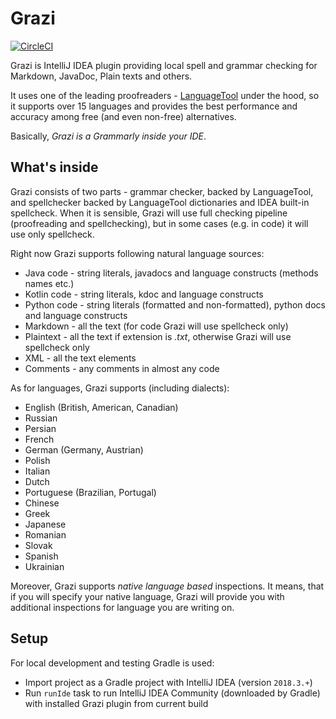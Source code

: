 # Grazi

[![CircleCI](https://circleci.com/gh/TanVD/Grazi.svg?style=svg)](https://circleci.com/gh/TanVD/Grazi)

Grazi is IntelliJ IDEA plugin providing local spell and grammar checking for Markdown, JavaDoc, Plain texts and others.

It uses one of the leading proofreaders - [LanguageTool](https://github.com/languagetool-org/languagetool)
under the hood, so it supports over 15 languages and provides the best performance and 
accuracy among free (and even non-free) alternatives.

Basically, *Grazi is a Grammarly inside your IDE*. 

## What's inside

Grazi consists of two parts - grammar checker, backed by LanguageTool, and spellchecker backed by
LanguageTool dictionaries and IDEA built-in spellcheck. When it is sensible, Grazi will use full
checking pipeline (proofreading and spellchecking), but in some cases (e.g. in code) it will 
use only spellcheck.

Right now Grazi supports following natural language sources:
* Java code - string literals, javadocs and language constructs (methods names etc.)
* Kotlin code - string literals, kdoc and language constructs
* Python code - string literals (formatted and non-formatted), python docs and language constructs
* Markdown - all the text (for code Grazi will use spellcheck only)
* Plaintext - all the text if extension is *.txt*, otherwise Grazi will use spellcheck only
* XML - all the text elements
* Comments - any comments in almost any code 

As for languages, Grazi supports (including dialects):
* English (British, American, Canadian)
* Russian
* Persian
* French
* German (Germany, Austrian)
* Polish
* Italian
* Dutch
* Portuguese (Brazilian, Portugal)
* Chinese
* Greek
* Japanese
* Romanian
* Slovak
* Spanish
* Ukrainian

Moreover, Grazi supports *native language based* inspections. It means, that if you will specify
your native language, Grazi will provide you with additional inspections for language you are
writing on.

## Setup

For local development and testing Gradle is used:

* Import project as a Gradle project with IntelliJ IDEA (version `2018.3.+`)
* Run `runIde` task to run IntelliJ IDEA Community (downloaded by Gradle) 
  with installed Grazi plugin from current build

